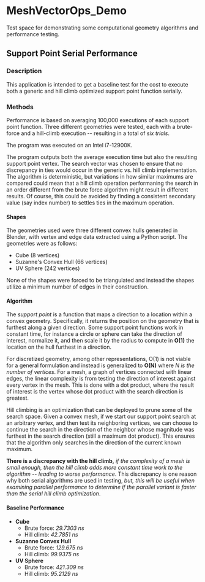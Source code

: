 # MeshVectorOps_Demo
Test space for demonstrating some computational geometry algorithms and performance testing.

## Support Point Serial Performance
### Description
This application is intended to get a baseline test for the cost to execute both a generic and hill climb optimized support point function serially.

### Methods
Performance is based on averaging 100,000 executions of each support point function. Three different geometries were tested, each with a brute-force and a hill-climb execution -- resulting in a total of *six trials*.

The program was executed on an Intel i7-12900K.

The program outputs both the average execution time but also the resulting support point vertex. The search vector was chosen to ensure that no discrepancy in ties would occur in the generic vs. hill climb implementation. The algorithm is deterministic, but variations in how similar maximums are compared could mean that a hill climb operation performaning the search in an order different from the brute force algorithm might result in different results. Of course, this could be avoided by finding a consistent secondary value (say index number) to settles ties in the maximum operation.

#### Shapes
The geometries used were three different convex hulls generated in Blender, with vertex and edge data extracted using a Python script. The geometries were as follows:

- Cube (8 vertices)
- Suzanne's Convex Hull (66 vertices)
- UV Sphere (242 vertices)

None of the shapes were forced to be triangulated and instead the shapes utilize a minimum number of edges in their construction.

#### Algorithm
The *support point* is a function that maps a direction to a location within a convex geometry. Specifically, it returns the position on the geometry that is furthest along a given direction. Some support point functions work in constant time, for instance a circle or sphere can take the direction of interest, normalize it, and then scale it by the radius to compute in **O(1)** the location on the hull furthest in a direction.

For discretized geometry, among other representations, O(1) is not viable for a general formulation and instead is generalized to **O(N)** where *N is the number of vertices*. For a mesh, a graph of vertices connected with linear edges, the linear complexity is from testing the direction of interest against every vertex in the mesh. This is done with a dot product, where the result of interest is the vertex whose dot product with the search direction is greatest.

Hill climbing is an optimization that can be deployed to prune some of the search space. Given a convex mesh, if we start our support point search at an arbitrary vertex, and then test its neighboring vertices, we can choose to continue the search in the direction of the neighbor whose magnitude was furthest in the search direction (still a maximum dot product). This ensures that the algorithm only searches in the direction of the current known maximum.

**There is a discrepancy with the hill climb,** *if the complexity of a mesh is small enough, then the hill climb adds more constant time work to the algorithm -- leading to worse performance*. This discrepancy is one reason why both serial algorithms are used in testing, *but, this will be useful when examining parallel performance to determine if the parallel variant is faster than the serial hill climb optimization*.

#### Baseline Performance

- **Cube**
  - Brute force: *29.7303 ns*
  - Hill climb: *42.7851 ns*
- **Suzanne Convex Hull**
  - Brute force: *129.675 ns*
  - Hill climb: *99.9375 ns*
- **UV Sphere**
  - Brute force: *421.309 ns*
  - Hill climb: *95.2129 ns*
